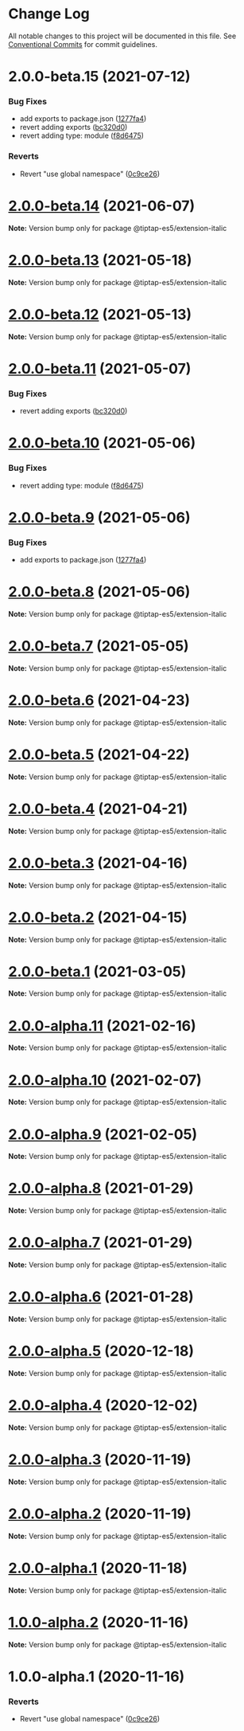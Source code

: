 # Change Log

All notable changes to this project will be documented in this file.
See [Conventional Commits](https://conventionalcommits.org) for commit guidelines.

# 2.0.0-beta.15 (2021-07-12)


### Bug Fixes

* add exports to package.json ([1277fa4](https://github.com/justame/tiptap/commit/1277fa47151e9c039508cdb219bdd0ffe647f4ee))
* revert adding exports ([bc320d0](https://github.com/justame/tiptap/commit/bc320d0b4b80b0e37a7e47a56e0f6daec6e65d98))
* revert adding type: module ([f8d6475](https://github.com/justame/tiptap/commit/f8d6475e2151faea6f96baecdd6bd75880d50d2c))


### Reverts

* Revert "use global namespace" ([0c9ce26](https://github.com/justame/tiptap/commit/0c9ce26c02c07d88a757c01b0a9d7f9e2b0b7502))





# [2.0.0-beta.14](https://github.com/ueberdosis/tiptap/compare/@tiptap-es5/extension-italic@2.0.0-beta.13...@tiptap-es5/extension-italic@2.0.0-beta.14) (2021-06-07)

**Note:** Version bump only for package @tiptap-es5/extension-italic

# [2.0.0-beta.13](https://github.com/ueberdosis/tiptap/compare/@tiptap-es5/extension-italic@2.0.0-beta.12...@tiptap-es5/extension-italic@2.0.0-beta.13) (2021-05-18)

**Note:** Version bump only for package @tiptap-es5/extension-italic

# [2.0.0-beta.12](https://github.com/ueberdosis/tiptap/compare/@tiptap-es5/extension-italic@2.0.0-beta.11...@tiptap-es5/extension-italic@2.0.0-beta.12) (2021-05-13)

**Note:** Version bump only for package @tiptap-es5/extension-italic

# [2.0.0-beta.11](https://github.com/ueberdosis/tiptap/compare/@tiptap-es5/extension-italic@2.0.0-beta.10...@tiptap-es5/extension-italic@2.0.0-beta.11) (2021-05-07)

### Bug Fixes

- revert adding exports ([bc320d0](https://github.com/ueberdosis/tiptap/commit/bc320d0b4b80b0e37a7e47a56e0f6daec6e65d98))

# [2.0.0-beta.10](https://github.com/ueberdosis/tiptap/compare/@tiptap-es5/extension-italic@2.0.0-beta.9...@tiptap-es5/extension-italic@2.0.0-beta.10) (2021-05-06)

### Bug Fixes

- revert adding type: module ([f8d6475](https://github.com/ueberdosis/tiptap/commit/f8d6475e2151faea6f96baecdd6bd75880d50d2c))

# [2.0.0-beta.9](https://github.com/ueberdosis/tiptap/compare/@tiptap-es5/extension-italic@2.0.0-beta.8...@tiptap-es5/extension-italic@2.0.0-beta.9) (2021-05-06)

### Bug Fixes

- add exports to package.json ([1277fa4](https://github.com/ueberdosis/tiptap/commit/1277fa47151e9c039508cdb219bdd0ffe647f4ee))

# [2.0.0-beta.8](https://github.com/ueberdosis/tiptap/compare/@tiptap-es5/extension-italic@2.0.0-beta.7...@tiptap-es5/extension-italic@2.0.0-beta.8) (2021-05-06)

**Note:** Version bump only for package @tiptap-es5/extension-italic

# [2.0.0-beta.7](https://github.com/ueberdosis/tiptap/compare/@tiptap-es5/extension-italic@2.0.0-beta.6...@tiptap-es5/extension-italic@2.0.0-beta.7) (2021-05-05)

**Note:** Version bump only for package @tiptap-es5/extension-italic

# [2.0.0-beta.6](https://github.com/ueberdosis/tiptap/compare/@tiptap-es5/extension-italic@2.0.0-beta.5...@tiptap-es5/extension-italic@2.0.0-beta.6) (2021-04-23)

**Note:** Version bump only for package @tiptap-es5/extension-italic

# [2.0.0-beta.5](https://github.com/ueberdosis/tiptap/compare/@tiptap-es5/extension-italic@2.0.0-beta.4...@tiptap-es5/extension-italic@2.0.0-beta.5) (2021-04-22)

**Note:** Version bump only for package @tiptap-es5/extension-italic

# [2.0.0-beta.4](https://github.com/ueberdosis/tiptap/compare/@tiptap-es5/extension-italic@2.0.0-beta.3...@tiptap-es5/extension-italic@2.0.0-beta.4) (2021-04-21)

**Note:** Version bump only for package @tiptap-es5/extension-italic

# [2.0.0-beta.3](https://github.com/ueberdosis/tiptap/compare/@tiptap-es5/extension-italic@2.0.0-beta.2...@tiptap-es5/extension-italic@2.0.0-beta.3) (2021-04-16)

**Note:** Version bump only for package @tiptap-es5/extension-italic

# [2.0.0-beta.2](https://github.com/ueberdosis/tiptap/compare/@tiptap-es5/extension-italic@2.0.0-beta.1...@tiptap-es5/extension-italic@2.0.0-beta.2) (2021-04-15)

**Note:** Version bump only for package @tiptap-es5/extension-italic

# [2.0.0-beta.1](https://github.com/ueberdosis/tiptap/compare/@tiptap-es5/extension-italic@2.0.0-alpha.11...@tiptap-es5/extension-italic@2.0.0-beta.1) (2021-03-05)

**Note:** Version bump only for package @tiptap-es5/extension-italic

# [2.0.0-alpha.11](https://github.com/ueberdosis/tiptap/compare/@tiptap-es5/extension-italic@2.0.0-alpha.10...@tiptap-es5/extension-italic@2.0.0-alpha.11) (2021-02-16)

**Note:** Version bump only for package @tiptap-es5/extension-italic

# [2.0.0-alpha.10](https://github.com/ueberdosis/tiptap/compare/@tiptap-es5/extension-italic@2.0.0-alpha.9...@tiptap-es5/extension-italic@2.0.0-alpha.10) (2021-02-07)

**Note:** Version bump only for package @tiptap-es5/extension-italic

# [2.0.0-alpha.9](https://github.com/ueberdosis/tiptap/compare/@tiptap-es5/extension-italic@2.0.0-alpha.8...@tiptap-es5/extension-italic@2.0.0-alpha.9) (2021-02-05)

**Note:** Version bump only for package @tiptap-es5/extension-italic

# [2.0.0-alpha.8](https://github.com/ueberdosis/tiptap/compare/@tiptap-es5/extension-italic@2.0.0-alpha.7...@tiptap-es5/extension-italic@2.0.0-alpha.8) (2021-01-29)

**Note:** Version bump only for package @tiptap-es5/extension-italic

# [2.0.0-alpha.7](https://github.com/ueberdosis/tiptap/compare/@tiptap-es5/extension-italic@2.0.0-alpha.6...@tiptap-es5/extension-italic@2.0.0-alpha.7) (2021-01-29)

**Note:** Version bump only for package @tiptap-es5/extension-italic

# [2.0.0-alpha.6](https://github.com/ueberdosis/tiptap/compare/@tiptap-es5/extension-italic@2.0.0-alpha.5...@tiptap-es5/extension-italic@2.0.0-alpha.6) (2021-01-28)

**Note:** Version bump only for package @tiptap-es5/extension-italic

# [2.0.0-alpha.5](https://github.com/ueberdosis/tiptap/compare/@tiptap-es5/extension-italic@2.0.0-alpha.4...@tiptap-es5/extension-italic@2.0.0-alpha.5) (2020-12-18)

**Note:** Version bump only for package @tiptap-es5/extension-italic

# [2.0.0-alpha.4](https://github.com/ueberdosis/tiptap/compare/@tiptap-es5/extension-italic@2.0.0-alpha.3...@tiptap-es5/extension-italic@2.0.0-alpha.4) (2020-12-02)

**Note:** Version bump only for package @tiptap-es5/extension-italic

# [2.0.0-alpha.3](https://github.com/ueberdosis/tiptap/compare/@tiptap-es5/extension-italic@2.0.0-alpha.2...@tiptap-es5/extension-italic@2.0.0-alpha.3) (2020-11-19)

**Note:** Version bump only for package @tiptap-es5/extension-italic

# [2.0.0-alpha.2](https://github.com/ueberdosis/tiptap/compare/@tiptap-es5/extension-italic@2.0.0-alpha.1...@tiptap-es5/extension-italic@2.0.0-alpha.2) (2020-11-19)

**Note:** Version bump only for package @tiptap-es5/extension-italic

# [2.0.0-alpha.1](https://github.com/ueberdosis/tiptap/compare/@tiptap-es5/extension-italic@1.0.0-alpha.2...@tiptap-es5/extension-italic@2.0.0-alpha.1) (2020-11-18)

**Note:** Version bump only for package @tiptap-es5/extension-italic

# [1.0.0-alpha.2](https://github.com/ueberdosis/tiptap/compare/@tiptap-es5/extension-italic@1.0.0-alpha.1...@tiptap-es5/extension-italic@1.0.0-alpha.2) (2020-11-16)

**Note:** Version bump only for package @tiptap-es5/extension-italic

# 1.0.0-alpha.1 (2020-11-16)

### Reverts

- Revert "use global namespace" ([0c9ce26](https://github.com/ueberdosis/tiptap/commit/0c9ce26c02c07d88a757c01b0a9d7f9e2b0b7502))
